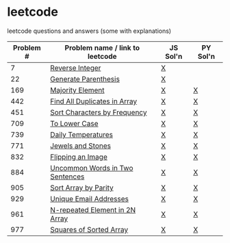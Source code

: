 # leetcode
leetcode questions and answers (some with explanations)

| Problem # | Problem name / link to leetcode      |  JS Sol'n  |  PY Sol'n  |
| --------- | ------------------------------------ | ---------- | ---------- |
| 7 | [Reverse Integer](https://leetcode.com/problems/reverse-integer/) | [X](https://github.com/KMSkelton/leetcode/blob/main/JS/7-reverse-integer.js) | 
| 22 | [Generate Parenthesis](https://leetcode.com/problems/generate-parentheses/) | [X](https://github.com/KMSkelton/leetcode/blob/main/JS/22-generate-parentheses.js) |
| 169| [Majority Element](https://leetcode.com/problems/majority-element/) | [X](https://github.com/KMSkelton/leetcode/blob/master/JS/169-majority-element.js) | [X](https://github.com/KMSkelton/leetcode/blob/master/PY/169-Majority-element.py)
| 442 | [Find All Duplicates in Array](https://leetcode.com/problems/find-all-duplicates-in-an-array/) | [X](https://github.com/KMSkelton/leetcode/blob/master/JS/442-find-all-duplicates-array.js) | [X](https://github.com/KMSkelton/leetcode/blob/master/PY/442-find-all-duplicates-array.py) |
| 451 | [Sort Characters by Frequency](https://leetcode.com/problems/sort-characters-by-frequency/) | [X](https://github.com/KMSkelton/leetcode/blob/master/JS/451-sort-characters-by-frequency.js)| [X](https://github.com/KMSkelton/leetcode/blob/master/PY/451-sort-characters-by-frequency.py) |
| 709 | [To Lower Case](https://leetcode.com/problems/to-lower-case/) | [X](https://github.com/KMSkelton/leetcode/blob/master/JS/709-to-lower-case.js) | [X](https://github.com/KMSkelton/leetcode/blob/master/PY/709-to-lower-case.py) |
| 739 | [Daily Temperatures](https://leetcode.com/problems/daily-temperatures/) | [X](https://github.com/KMSkelton/leetcode/blob/master/JS/739-daily-temperatures.js) | [X](https://github.com/KMSkelton/leetcode/blob/master/PY/739-daily-temperatures.py) |
|   771  |   [Jewels and Stones](https://leetcode.com/problems/jewels-and-stones/) | [X](https://github.com/KMSkelton/leetcode/blob/master/JS/771-jewels-and-stones.js) | [X](https://github.com/KMSkelton/leetcode/blob/master/PY/771-jewels-and-stones.py) |
| 832 | [Flipping an Image](https://leetcode.com/problems/flipping-an-image/) | [X](https://github.com/KMSkelton/leetcode/blob/master/JS/832-flipping-an-image.js) | [X](https://github.com/KMSkelton/leetcode/blob/master/PY/832-flipping-an-image.py) |
| 884 | [Uncommon Words in Two Sentences](https://leetcode.com/problems/uncommon-words-from-two-sentences/) | [X](https://github.com/KMSkelton/leetcode/blob/master/JS/884-uncommon-words-two-sentences.js) | [X](https://github.com/KMSkelton/leetcode/blob/master/PY/884-uncommon-words-two-sentences.py)
| 905 | [Sort Array by Parity](https://leetcode.com/problems/sort-array-by-parity/) | [X](https://github.com/KMSkelton/leetcode/blob/master/JS/905-sort-array-by-parity.js) | [X](https://github.com/KMSkelton/leetcode/blob/master/PY/905-sort-array-by-parity.py) |
|   929     | [Unique Email Addresses](https://leetcode.com/problems/unique-email-addresses/) |     [X](https://github.com/KMSkelton/leetcode/blob/master/JS/929-unique-email-addr.js)      |     [X](https://github.com/KMSkelton/leetcode/blob/master/PY/929-unique-emails.py)       |
| 961 | [N-repeated Element in 2N Array](https://leetcode.com/problems/n-repeated-element-in-size-2n-array/) | [X](https://github.com/KMSkelton/leetcode/blob/master/JS/961-repeated-element-in-array.js) | [X](https://github.com/KMSkelton/leetcode/blob/master/PY/961-repeated-element-in-array.py)
| 977 | [Squares of Sorted Array](https://leetcode.com/problems/squares-of-a-sorted-array/) | [X](https://github.com/KMSkelton/leetcode/blob/master/JS/977-squares-of-sorted-array.js) | [X](https://github.com/KMSkelton/leetcode/blob/master/PY/977-squares-of-sorted-arrays.py) |
